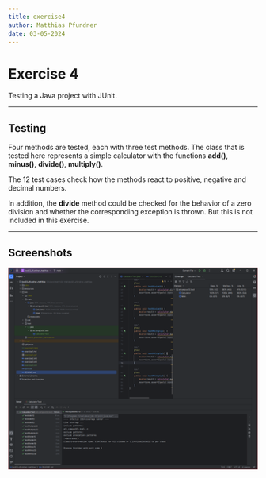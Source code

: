 ```yaml
---
title: exercise4
author: Matthias Pfundner
date: 03-05-2024
---
```


# Exercise 4

Testing a Java project with JUnit.

---

## Testing

Four methods are tested, each with three test methods.
The class that is tested here represents a simple calculator with the functions
**add()**, **minus()**, **divide()**, **multiply()**.

The 12 test cases check how the methods react to positive, negative and decimal numbers.

In addition, the **divide** method could be checked for the behavior of a zero division
and whether the corresponding exception is thrown. But this is not included in this exercise.

---

## Screenshots

![JUnit test](resources/images/ex4_1.png)